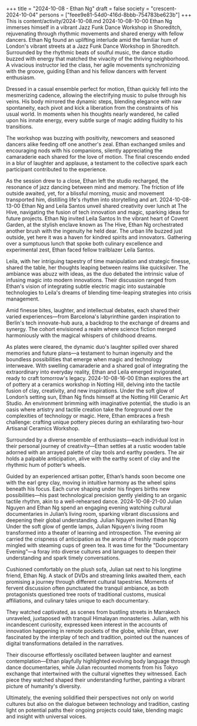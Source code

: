 +++
title = "2024-10-08 - Ethan Ng"
draft = false
society = "crescent-2024-10-04"
persons = ["feee9e81-54d0-416d-8bbb-754783be623b"]
+++
This is content/activity/2024-10-08.md
2024-10-08-10-00
Ethan Ng immerses himself in a vibrant Jazz Funk Dance Workshop in Shoreditch, rejuvenating through rhythmic movements and shared energy with fellow dancers.
Ethan Ng found an uplifting interlude amid the familiar hum of London's vibrant streets at a Jazz Funk Dance Workshop in Shoreditch. Surrounded by the rhythmic beats of soulful music, the dance studio buzzed with energy that matched the vivacity of the thriving neighborhood. A vivacious instructor led the class, her agile movements synchronizing with the groove, guiding Ethan and his fellow dancers with fervent enthusiasm.

Dressed in a casual ensemble perfect for motion, Ethan quickly fell into the mesmerizing cadence, allowing the electrifying music to pulse through his veins. His body mirrored the dynamic steps, blending elegance with raw spontaneity, each pivot and kick a liberation from the constraints of his usual world. In moments when his thoughts nearly wandered, he called upon his innate energy, every subtle surge of magic adding fluidity to his transitions.

The workshop was buzzing with positivity, newcomers and seasoned dancers alike feeding off one another's zeal. Ethan exchanged smiles and encouraging nods with his companions, silently appreciating the camaraderie each shared for the love of motion. The final crescendo ended in a blur of laughter and applause, a testament to the collective spark each participant contributed to the experience.

As the session drew to a close, Ethan left the studio recharged, the resonance of jazz dancing between mind and memory. The friction of life outside awaited, yet, for a blissful morning, music and movement transported him, distilling life's rhythm into storytelling and art.
2024-10-08-13-00
Ethan Ng and Leila Santos unveil shared creativity over lunch at The Hive, navigating the fusion of tech innovation and magic, sparking ideas for future projects.
Ethan Ng invited Leila Santos
In the vibrant heart of Covent Garden, at the stylish enclave known as The Hive, Ethan Ng orchestrated another brush with the ingenuity he held dear. The urban life buzzed just outside, yet here it was a haven for kindred spirits and innovators. Gathering over a sumptuous lunch that spoke both culinary excellence and experimental zest, Ethan faced fellow trailblazer Leila Santos.

Leila, with her intriguing tapestry of time manipulation and strategic finesse, shared the table, her thoughts leaping between realms like quicksilver. The ambiance was abuzz with ideas, as the duo debated the intrinsic value of infusing magic into modern innovations. Their discussion ranged from Ethan's vision of integrating subtle electric magic into sustainable technologies to Leila's dreams of blending time-leaping strategies into crisis management.

Amid finesse bites, laughter, and intellectual debates, each shared their varied experiences—from Barcelona's labyrinthine garden inspiration to Berlin's tech innovate-hub aura, a backdrop to the exchange of dreams and synergy. The cohort envisioned a realm where science fiction merged harmoniously with the magical whispers of childhood dreams.

As plates were cleared, the dynamic duo's laughter spilled over shared memories and future plans—a testament to human ingenuity and the boundless possibilities that emerge when magic and technology interweave. With swelling camaraderie and a shared goal of integrating the extraordinary into everyday reality, Ethan and Leila emerged invigorated, ready to craft tomorrow's legacy.
2024-10-08-16-00
Ethan explores the art of pottery at a ceramics workshop in Notting Hill, delving into the tactile fusion of clay, creativity, and new inspirations.
Under the soft glow of London’s setting sun, Ethan Ng finds himself at the Notting Hill Ceramic Art Studio. An environment brimming with imaginative potential, the studio is an oasis where artistry and tactile creation take the foreground over the complexities of technology or magic. Here, Ethan embraces a fresh challenge: crafting unique pottery pieces during an exhilarating two-hour Artisanal Ceramics Workshop.

Surrounded by a diverse ensemble of enthusiasts—each individual lost in their personal journey of creativity—Ethan settles at a rustic wooden table adorned with an arrayed palette of clay tools and earthy powders. The air holds a palpable anticipation, alive with the earthy scent of clay and the rhythmic hum of potter’s wheels.

Guided by an experienced artisan potter, Ethan’s hands soon become one with the earl grey clay, moving in intuitive harmony as the wheel spins beneath his focus. Each curve shaping under his fingers births new possibilities—his past technological precision gently yielding to an organic tactile rhythm, akin to a well-rehearsed dance.
2024-10-08-21-00
Julian Nguyen and Ethan Ng spend an engaging evening watching cultural documentaries in Julian’s living room, sparking vibrant discussions and deepening their global understanding.
Julian Nguyen invited Ethan Ng
Under the soft glow of gentle lamps, Julian Nguyen's living room transformed into a theater of learning and introspection. The evening air carried the crispness of anticipation as the aroma of freshly made popcorn mingled with steaming cups of green tea. It was time for the "Documentary Evening"—a foray into diverse cultures and languages to deepen their understanding and spark timely conversations.

Cushioned comfortably on the plush sofa, Julian sat next to his longtime friend, Ethan Ng. A stack of DVDs and streaming links awaited them, each promising a journey through different cultural tapestries. Moments of fervent discussion often punctuated the tranquil ambiance, as both protagonists questioned tree roots of traditional customs, musical affiliations, and culinary tales unique to each documentary.

They watched captivated, as scenes from bustling streets in Marrakech unraveled, juxtaposed with tranquil Himalayan monasteries. Julian, with his incandescent curiosity, expressed keen interest in the accounts of innovation happening in remote pockets of the globe, while Ethan, ever fascinated by the interplay of tech and tradition, pointed out the nuances of digital transformations detailed in the narratives.

Their discourse effortlessly oscillated between laughter and earnest contemplation—Ethan playfully highlighted evolving body language through dance documentaries, while Julian recounted moments from his Tokyo exchange that intertwined with the cultural vignettes they witnessed. Each piece they watched shaped their understanding further, painting a vibrant picture of humanity's diversity.

Ultimately, the evening solidified their perspectives not only on world cultures but also on the dialogue between technology and tradition, casting light on potential paths their ongoing projects could take, blending magic and insight with universal voices.
